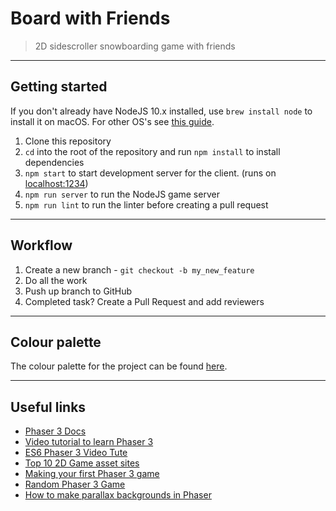 # Board with Friends
> 2D sidescroller snowboarding game with friends

---

## Getting started
If you don't already have NodeJS 10.x installed, use `brew install node` to install it on macOS. For other OS's see [this guide](https://nodejs.org/en/download/package-manager/).

1. Clone this repository
2. `cd` into the root of the repository and run `npm install` to install dependencies
3. `npm start` to start development server for the client. (runs on [localhost:1234](http://localhost:1234/))
4. `npm run server` to run the NodeJS game server
5. `npm run lint` to run the linter before creating a pull request


---

## Workflow

1. Create a new branch - `git checkout -b my_new_feature`
2. Do all the work
3. Push up branch to GitHub
4. Completed task? Create a Pull Request and add reviewers

---

## Colour palette
The colour palette for the project can be found [here](http://colorpeek.com/#466e85,8fb2c4,d0dde4,ecefed,667163,98a69f,d91b1e,540f0f,9b1417,fc9b2d,54ded8).

---

## Useful links
- [Phaser 3 Docs](https://photonstorm.github.io/phaser3-docs/index.html)
- [Video tutorial to learn Phaser 3](https://youtu.be/T9kOFSFvgKc?t=7m)
- [ES6 Phaser 3 Video Tute](https://www.youtube.com/watch?v=7cpZ5Y7THmo)
- [Top 10 2D Game asset sites](https://www.gamasutra.com/blogs/DavidYing/20151221/262323/Top_10_Best_2D_Game_Asset_sites.php)
- [Making your first Phaser 3 game](https://www.phaser.io/tutorials/making-your-first-phaser-3-game)
- [Random Phaser 3 Game](http://labs.phaser.io/edit.html?src=src\games\mass%20attack\updated.js)
- [How to make parallax backgrounds in Phaser](https://www.joshmorony.com/how-to-create-a-parallax-background-in-phaser/)

